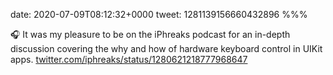 date: 2020-07-09T08:12:32+0000
tweet: 1281139156660432896
%%%

🎧 It was my pleasure to be on the iPhreaks podcast for an in-depth discussion covering the why and how of hardware keyboard control in UIKit apps. [twitter.com/iphreaks/status/1280621218777968647](https://twitter.com/iphreaks/status/1280621218777968647)
